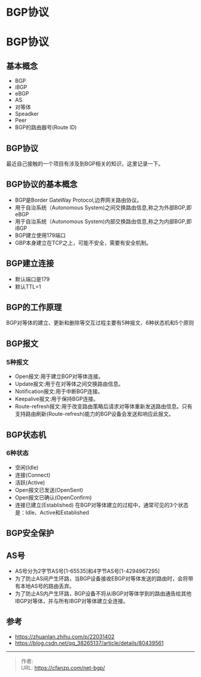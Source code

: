 # BGP协议


<!--more-->
# BGP协议
## 基本概念
- BGP
- iBGP
- eBGP
- AS
- 对等体
- Speadker
- Peer
- BGP的路由器号(Route ID)

## BGP协议
最近自己接触的一个项目有涉及到BGP相关的知识，这里记录一下。

## BGP协议的基本概念
- BGP是Border GateWay Protocol,边界网关路由协议。
- 用于自治系统（Autonomous System)之间交换路由信息,称之为外部BGP,即eBGP
- 用于自治系统（Autonomous System)内部交换路由信息,称之为内部BGP,即iBGP
- BGP建立使用179端口
- GBP本身建立在TCP之上，可能不安全，需要有安全机制。

## BGP建立连接
- 默认端口是179
- 默认TTL=1

## BGP的工作原理
BGP对等体的建立、更新和删除等交互过程主要有5种报文、6种状态机和5个原则

## BGP报文
### 5种报文
- Open报文:用于建立BGP对等体连接。
- Update报文:用于在对等体之间交换路由信息。
- Notification报文:用于中断BGP连接。
- Keepalive报文:用于保持BGP连接。
- Route-refresh报文:用于改变路由策略后请求对等体重新发送路由信息。只有支持路由刷新(Route-refresh)能力的BGP设备会发送和响应此报文。

## BGP状态机
### 6种状态
- 空闲(Idle)
- 连接(Connect)
- 活跃(Active)
- Open报文已发送(OpenSent)
- Open报文已确认(OpenConfirm)
- 连接已建立(Established)
在BGP对等体建立的过程中，通常可见的3个状态是：Idle、Active和Established

## BGP安全保护

## AS号
- AS号分为2字节AS号[1-65535]和4字节AS号[1-4294967295]
- 为了防止AS间产生环路，当BGP设备接收EBGP对等体发送的路由时，会将带有本地AS号的路由丢弃。
- 为了防止AS内产生环路，BGP设备不将从IBGP对等体学到的路由通告给其他IBGP对等体，并与所有IBGP对等体建立全连接。

## 参考
- https://zhuanlan.zhihu.com/p/22031402
- https://blog.csdn.net/qq_38265137/article/details/80439561


---

> 作者:   
> URL: https://cfanzp.com/net-bgp/  

